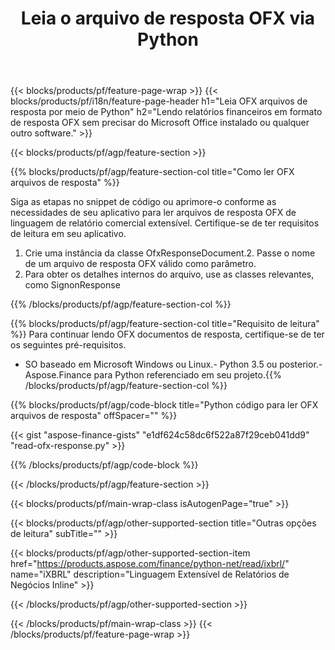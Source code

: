 ﻿---
title: Leia o arquivo de resposta OFX via Python
description: Código de amostra para leitura do arquivo de resposta OFX. Use o código de exemplo API para ler arquivos de resposta em lote OFX em aplicativos baseados em Python. 
url: /pt/python-net/read/ofx-response/
family: finance
platformtag: python
feature: read
informat: OFX response
outformat: 
otherformats: 
---
{{< blocks/products/pf/feature-page-wrap >}}
{{< blocks/products/pf/i18n/feature-page-header h1="Leia OFX arquivos de resposta por meio de Python" h2="Lendo relatórios financeiros em formato de resposta OFX sem precisar do Microsoft Office instalado ou qualquer outro software." >}}

{{< blocks/products/pf/agp/feature-section >}}

{{% blocks/products/pf/agp/feature-section-col title="Como ler OFX arquivos de resposta" %}}

Siga as etapas no snippet de código ou aprimore-o conforme as necessidades de seu aplicativo para ler arquivos de resposta OFX de linguagem de relatório comercial extensível. Certifique-se de ter requisitos de leitura em seu aplicativo.

1. Crie uma instância da classe OfxResponseDocument.2. Passe o nome de um arquivo de resposta OFX válido como parâmetro.
3. Para obter os detalhes internos do arquivo, use as classes relevantes, como SignonResponse

{{% /blocks/products/pf/agp/feature-section-col %}}

{{% blocks/products/pf/agp/feature-section-col title="Requisito de leitura" %}}
Para continuar lendo OFX documentos de resposta, certifique-se de ter os seguintes pré-requisitos. 
- SO baseado em Microsoft Windows ou Linux.- Python 3.5 ou posterior.- Aspose.Finance para Python referenciado em seu projeto.{{% /blocks/products/pf/agp/feature-section-col %}}

{{% blocks/products/pf/agp/code-block title="Python código para ler OFX arquivos de resposta" offSpacer="" %}}

{{< gist "aspose-finance-gists" "e1df624c58dc6f522a87f29ceb041dd9" "read-ofx-response.py" >}}

{{% /blocks/products/pf/agp/code-block %}}

{{< /blocks/products/pf/agp/feature-section >}}

{{< blocks/products/pf/main-wrap-class isAutogenPage="true" >}}

{{< blocks/products/pf/agp/other-supported-section title="Outras opções de leitura" subTitle="" >}}

{{< blocks/products/pf/agp/other-supported-section-item href="https://products.aspose.com/finance/python-net/read/ixbrl/" name="iXBRL" description="Linguagem Extensível de Relatórios de Negócios Inline" >}}

{{< /blocks/products/pf/agp/other-supported-section >}}

{{< /blocks/products/pf/main-wrap-class >}}
{{< /blocks/products/pf/feature-page-wrap >}}